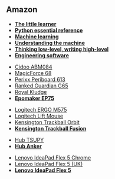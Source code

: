 ## Amazon

- [**The little learner**](https://www.amazon.it/Little-Learner-Straight-Line-Learning/dp/026254637X/ref=tmm_pap_swatch_0?_encoding=UTF8&qid=1672737554&sr=8-2)
- [**Python essential reference**](https://www.amazon.it/Python-Essential-Reference-DavidBeazley/dp/0134173279/ref=sr_1_1?__mk_it_IT=%C3%85M%C3%85%C5%BD%C3%95%C3%91&crid=28E9HCDIMSZ1G&keywords=Python+Distilled&qid=1676252918&sprefix=python+distilled%2Caps%2C163&sr=8-1)
- [**Machine learning**](https://www.amazon.it/Machine-Learning-Applied-Mathematics-Introduction/dp/1916081606/ref=sr_1_79?keywords=machine+learning&qid=1677837364&s=books&sr=1-79)
- [**Understanding the machine**](https://www.amazon.it/Write-Great-Code-Randall-Hyde/dp/171850036X/ref=sr_1_1?__mk_it_IT=%C3%85M%C3%85%C5%BD%C3%95%C3%91&crid=2PSXJ1GGEGJV7&keywords=write+great+code&qid=1677839012&s=books&sprefix=write+great+code%2Cstripbooks%2C98&sr=1-1)
- [**Thinking low-level, writing high-level**](https://www.amazon.it/Write-Great-Code-Low-level-High-level/dp/1718500386/ref=sr_1_2?__mk_it_IT=%C3%85M%C3%85%C5%BD%C3%95%C3%91&crid=10HW96B3GC6EO&keywords=write+great+code&qid=1677839982&s=books&sprefix=write+great+code%2Cstripbooks%2C95&sr=1-2)
- [**Engineering software**](https://www.amazon.it/Write-Great-Code-Randall-Hyde/dp/1593279795/ref=sr_1_3?__mk_it_IT=%C3%85M%C3%85%C5%BD%C3%95%C3%91&crid=2PSXJ1GGEGJV7&keywords=write+great+code&qid=1677839012&s=books&sprefix=write+great+code%2Cstripbooks%2C98&sr=1-3)

<!-- -->

- [Cidoo ABM084](https://www.amazon.it/EPOMAKER-ABM084-Meccanica-Sostituibile-Copritasti/dp/B0BD6X4N8K/ref=sr_1_1_sspa?__mk_it_IT=%C3%85M%C3%85%C5%BD%C3%95%C3%91&crid=3RUQ9C2INZ31L&keywords=epomaker+cidoo+abm084&qid=1677362350&sprefix=epomaker+cidoo+abm084%2Caps%2C128&sr=8-1-spons&sp_csd=d2lkZ2V0TmFtZT1zcF9hdGY&psc=1)
- [MagicForce 68](https://www.amazon.it/Meccanica-Retroilluminato-Mechanical-Magicforce-Qisan/dp/B01E6RFLS8/ref=sr_1_105?__mk_it_IT=%C3%85M%C3%85%C5%BD%C3%95%C3%91&crid=5KILWIADG8FS&keywords=mechanical%2Bkeyboard&qid=1677441206&s=electronics&sprefix=mechanichal%2Bkeyboard%2Celectronics%2C100&sr=1-105&th=1)
- [Perixx Periboard 613](https://www.amazon.it/Perixx-PERIBOARD-613W-Tastiera-Ergonomica-Bluetooth/dp/B0987BFK45/ref=sr_1_3?__mk_it_IT=%C3%85M%C3%85%C5%BD%C3%95%C3%91&crid=1X06D9O4T9ZY3&keywords=Perixx+PERIBOARD-613&qid=1677679427&sprefix=perixx+periboard-613%2Caps%2C113&sr=8-3)
- [Ranked Guardian G65](https://www.amazon.it/Ranked-Guardian-65-Alluminio-US/dp/B09YY673F4?ref_=ast_sto_dp&th=1)
- [Royal Kludge](https://www.amazon.it/ROYAL-KLUDGE-collegabile-interruttore-hot-swappable/dp/B098Q6SHS8/ref=sr_1_1?__mk_it_IT=%C3%85M%C3%85%C5%BD%C3%95%C3%91&crid=2XWTL3OW2UZ4Z&keywords=royal%2Bkludge%2Brk84&qid=1677696148&sprefix=royal%2Bkludge%2Brk84%2Caps%2C106&sr=8-1&th=1)
- [**Epomaker EP75**](https://www.amazon.it/EPOMAKER-Tastiera-meccanica-Swappable-retroilluminazione/dp/B0BHZBGMR9/ref=sr_1_5?crid=1MKBCQFS0RL55&keywords=epomaker%2Bep84&qid=1677696696&sprefix=EPOMAKER%2Caps%2C127&sr=8-5&th=1)

<!-- -->

- [Logitech ERGO M575](https://www.amazon.it/Logitech-ERGO-Mouse-Trackball-Wireless/dp/B07W6HKMCN/ref=d_pd_vtp_sccl_4_2/262-4809062-9572655?pd_rd_w=SuCda&content-id=amzn1.sym.dddd9fbe-754e-4786-bccf-1f34e74ca4ab&pf_rd_p=dddd9fbe-754e-4786-bccf-1f34e74ca4ab&pf_rd_r=15P5D5W6H4M0E8XBK5EA&pd_rd_wg=Mo8ih&pd_rd_r=bbe4a8e4-3db2-4014-b320-1c61aff82a86&pd_rd_i=B07W6HKMCN&psc=1)
- [Logitech Lift Mouse](https://www.amazon.it/Logitech-Ergonomico-Ricevitore-Silenziosi-Compatibile/dp/B07W5JKHFR/ref=sr_1_11?__mk_it_IT=%C3%85M%C3%85%C5%BD%C3%95%C3%91&crid=1OLATMEH1BN5Q&keywords=vertical%2Bmouse&qid=1677750403&sprefix=vertical%2Bmouse%2Caps%2C105&sr=8-11&th=1)
- [Kensington Trackball Orbit](https://www.amazon.it/Kensington-Scorrimento-Ambidestro-Tracciamento-K72500WW/dp/B07YVMLSHS/ref=sr_1_12?__mk_it_IT=%C3%85M%C3%85%C5%BD%C3%95%C3%91&crid=1EUG3LN20VIX6&keywords=logitech%2Btrackball&qid=1677749336&sprefix=logitech%2Btrackball%2Caps%2C114&sr=8-12&th=1)
- [**Kensington Trackball Fusion**](https://www.amazon.it/Kensington-Scorrimento-Ambidestro-Tracciamento-K72500WW/dp/B08D356XB6/ref=sr_1_12?__mk_it_IT=%C3%85M%C3%85%C5%BD%C3%95%C3%91&crid=1EUG3LN20VIX6&keywords=logitech%2Btrackball&qid=1677749336&sprefix=logitech%2Btrackball%2Caps%2C114&sr=8-12&th=1)

<!-- -->

- [Hub TSUPY](https://www.amazon.it/TSUPY-Adattatore-Ultrasottile-Estensione-chiavette/dp/B08VF17MSF/ref=psdc_460078031_t2_B07V4KRGTM?th=1)
- [**Hub Anker**](https://www.amazon.it/Anker-sottile-MacBook-notebook-chiavette/dp/B07L32B9C2/ref=psdc_460078031_t3_B08KXNDTPV?th=1)

<!-- -->

- [Lenovo IdeaPad Flex 5 Chrome](https://www.amazon.it/Lenovo-IdeaPad-Chrome-Notebook-Display/dp/B0BSVF5GJH/ref=sr_1_4?__mk_it_IT=%C3%85M%C3%85%C5%BD%C3%95%C3%91&crid=22BJRU1RFHY5J&keywords=Lenovo+IdeaPad+Flex+5&qid=1677737772&s=pc&sprefix=lenovo+ideapad+flex+5%2Ccomputers%2C99&sr=1-4)
- [Lenovo IdeaPad Flex 5 (UK)](https://www.amazon.co.uk/Lenovo-IdeaPad-Flex-Inch-Laptop/dp/B09C8W3TJC/ref=sr_1_6?crid=1W94YXN1ES0EP&keywords=lenovo+ideapad+flex+5i&qid=1677738313&sprefix=Lenovo+IdeaPad+Flex+5i%2Caps%2C98&sr=8-6)
- [**Lenovo IdeaPad Flex 5**](https://www.amazon.it/dp/B0B42WXY1T/ref=twister_B0BSKP8T3W?_encoding=UTF8&th=1)
